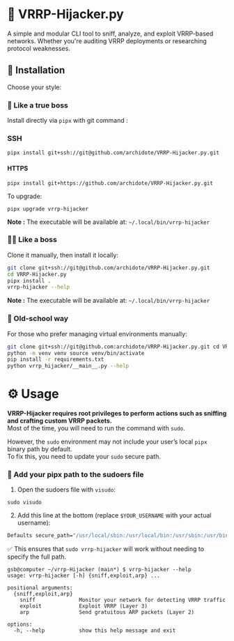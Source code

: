 
# 🐙 VRRP-Hijacker.py

A simple and modular CLI tool to sniff, analyze, and exploit VRRP-based networks. Whether you're auditing VRRP deployments or researching protocol weaknesses.

## 🚀 Installation

Choose your style:

### 👑 Like a true boss

Install directly via `pipx` with git command :

### SSH

`pipx install git+ssh://git@github.com/archidote/VRRP-Hijacker.py.git`

#### HTTPS 

`pipx install git+https://github.com/archidote/VRRP-Hijacker.py.git`

To upgrade:

`pipx upgrade vrrp-hijacker` 

**Note :** The executable will be available at: `~/.local/bin/vrrp-hijacker` 


### 🧑‍💼 Like a boss

Clone it manually, then install it locally:


```bash
git clone git+ssh://git@github.com/archidote/VRRP-Hijacker.py.git 
cd VRRP-Hijacker.py
pipx install .
vrrp-hijacker --help
``` 

**Note :** The executable will be available at: `~/.local/bin/vrrp-hijacker` 

### 🧓 Old-school way

For those who prefer managing virtual environments manually:

```bash
git clone git+ssh://git@github.com:archidote/VRRP-Hijacker.py.git cd VRRP-Hijacker.py/
python -m venv venv source venv/bin/activate
pip install -r requirements.txt
python vrrp_hijacker/__main__.py --help 
```
# ⚙️ Usage 

**VRRP-Hijacker requires root privileges to perform actions such as sniffing and crafting custom VRRP packets.**  
Most of the time, you will need to run the command with `sudo`.

However, the `sudo` environment may not include your user’s local `pipx` binary path by default.  
To fix this, you need to update your `sudo` secure path.

### 🔧 Add your pipx path to the sudoers file

1.  Open the sudoers file with `visudo`:
    
```sudo visudo``` 
    
2.  Add this line at the bottom (replace `$YOUR_USERNAME` with your actual username):
    
```bash
Defaults secure_path="/usr/local/sbin:/usr/local/bin:/usr/sbin:/usr/bin:/sbin:/bin:/home/$YOUR_USERNAME/.local/bin"
```
    

✅ This ensures that `sudo vrrp-hijacker` will work without needing to specify the full path.

```
gsb@computer ~/vrrp-Hijacker (main*) $ vrrp-hijacker --help 
usage: vrrp-hijacker [-h] {sniff,exploit,arp} ...

positional arguments:
  {sniff,exploit,arp}
    sniff              Monitor your network for detecting VRRP traffic
    exploit            Exploit VRRP (Layer 3)
    arp                Send gratuitous ARP packets (Layer 2)

options:
  -h, --help           show this help message and exit

```